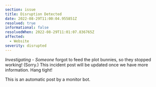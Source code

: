 ```yaml
---
section: issue
title: Disruption Detected
date: 2022-08-29T11:00:04.955851Z
resolved: true
informational: false
resolvedWhen: 2022-08-29T11:01:07.836765Z
affected:
  - Website
severity: disrupted
---
```

*Investigating* - _Someone_ forgot to feed the plot bunnies, so they stopped working! (Sorry.) This incident post will be updated once we have more information. Hang tight!

This is an automatic post by a monitor bot.
        